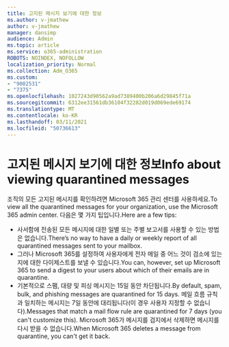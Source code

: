 ```yaml
---
title: 고지된 메시지 보기에 대한 정보
ms.author: v-jmathew
author: v-jmathew
manager: dansimp
audience: Admin
ms.topic: article
ms.service: o365-administration
ROBOTS: NOINDEX, NOFOLLOW
localization_priority: Normal
ms.collection: Adm_O365
ms.custom:
- "9002531"
- "7375"
ms.openlocfilehash: 1027243d90562a9ad7389400b206a6d29845f71a
ms.sourcegitcommit: 6312ee31561db36104f32282d019d069ede69174
ms.translationtype: MT
ms.contentlocale: ko-KR
ms.lasthandoff: 03/11/2021
ms.locfileid: "50736613"
---
```

# <a name="info-about-viewing-quarantined-messages"></a><span data-ttu-id="2a392-102">고지된 메시지 보기에 대한 정보</span><span class="sxs-lookup"><span data-stu-id="2a392-102">Info about viewing quarantined messages</span></span>

<span data-ttu-id="2a392-103">조직의 모든 고지된 메시지를 확인하려면 Microsoft 365 관리 센터를 사용하세요.</span><span class="sxs-lookup"><span data-stu-id="2a392-103">To view all the quarantined messages for your organization, use the Microsoft 365 admin center.</span></span> <span data-ttu-id="2a392-104">다음은 몇 가지 팁입니다.</span><span class="sxs-lookup"><span data-stu-id="2a392-104">Here are a few tips:</span></span>

- <span data-ttu-id="2a392-105">사서함에 전송된 모든 메시지에 대한 일별 또는 주별 보고서를 사용할 수 있는 방법은 없습니다.</span><span class="sxs-lookup"><span data-stu-id="2a392-105">There’s no way to have a daily or weekly report of all quarantined messages sent to your mailbox.</span></span>
- <span data-ttu-id="2a392-106">그러나 Microsoft 365를 설정하여 사용자에게 전자 메일 중 어느 것이 검소에 있는지에 대한 다이제스트를 보낼 수 있습니다.</span><span class="sxs-lookup"><span data-stu-id="2a392-106">You can, however, set up Microsoft 365 to send a digest to your users about which of their emails are in quarantine.</span></span>
- <span data-ttu-id="2a392-107">기본적으로 스팸, 대량 및 피싱 메시지는 15일 동안 차단됩니다.</span><span class="sxs-lookup"><span data-stu-id="2a392-107">By default, spam, bulk, and phishing messages are quarantined for 15 days.</span></span> <span data-ttu-id="2a392-108">메일 흐름 규칙과 일치하는 메시지는 7일 동안에 대리됩니다(이 경우 사용자 지정할 수 없습니다).</span><span class="sxs-lookup"><span data-stu-id="2a392-108">Messages that match a mail flow rule are quarantined for 7 days (you can't customize this).</span></span> <span data-ttu-id="2a392-109">Microsoft 365가 메시지를 검지에서 삭제하면 메시지를 다시 받을 수 없습니다.</span><span class="sxs-lookup"><span data-stu-id="2a392-109">When Microsoft 365 deletes a message from quarantine, you can't get it back.</span></span>
